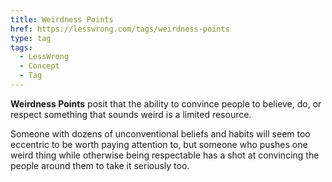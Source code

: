 ```yaml
---
title: Weirdness Points
href: https://lesswrong.com/tags/weirdness-points
type: tag
tags:
  - LessWrong
  - Concept
  - Tag
---
```


**Weirdness Points** posit that the ability to convince people to believe, do, or respect something that sounds weird is a limited resource.

Someone with dozens of unconventional beliefs and habits will seem too eccentric to be worth paying attention to, but someone who pushes one weird thing while otherwise being respectable has a shot at convincing the people around them to take it seriously too.